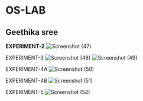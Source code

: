 # OS-LAB
## Geethika sree
**EXPERIMENT-2**
![Screenshot (47)](https://github.com/user-attachments/assets/79cbf482-c0bf-4ef7-9135-57140ba43032)


EXPERIMENT-3
![Screenshot (48)](https://github.com/user-attachments/assets/a7047b22-f159-4d8f-9bfe-f4418d4447a3)
![Screenshot (49)](https://github.com/user-attachments/assets/4ab531cb-817e-4247-bc63-b3eedf80cc66)


EXPERIMENT-4A
![Screenshot (50)](https://github.com/user-attachments/assets/ac0f1fa9-014b-4d7d-8644-32e96c59b0a1)

EXPERIMENT-4B
![Screenshot (51)](https://github.com/user-attachments/assets/9e420c28-494d-49c4-9633-97a33bd970a6)


EXPERIMENT-5
![Screenshot (52)](https://github.com/user-attachments/assets/7a09eff1-5fc7-4cd5-b117-a9303de5cd61)
